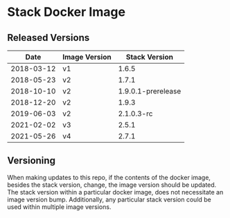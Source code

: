 # Stack Docker Image

## Released Versions

| Date       | Image Version | Stack Version      |
|------------|---------------|--------------------|
| 2018-03-12 | v1            | 1.6.5              |
| 2018-05-23 | v2            | 1.7.1              |
| 2018-10-10 | v2            | 1.9.0.1-prerelease |
| 2018-12-20 | v2            | 1.9.3              |
| 2019-06-03 | v2            | 2.1.0.3-rc         |
| 2021-02-02 | v3            | 2.5.1              |
| 2021-05-26 | v4            | 2.7.1              |

## Versioning
When making updates to this repo, if the contents of the docker image, besides the stack version, change, the image version should be updated.  The stack version within a particular docker image, does not necessitate an image version bump.  Additionally, any particular stack version could be used within multiple image versions.
